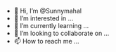 - 👋 Hi, I’m @Sunnymahal
- 👀 I’m interested in ...
- 🌱 I’m currently learning ...
- 💞️ I’m looking to collaborate on ...
- 📫 How to reach me ...

<!---
Sunnymahal/Sunnymahal is a ✨ special ✨ repository because its `README.md` (this file) appears on your GitHub profile.
You can click the Preview link to take a look at your changes.
--->

